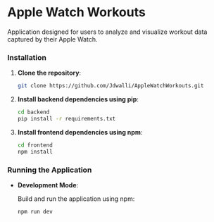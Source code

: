 # Apple Watch Workouts
Application designed for users to analyze and visualize workout data captured by their Apple Watch.


### Installation

1. **Clone the repository**:

   ```bash
   git clone https://github.com/Jdwalli/AppleWatchWorkouts.git
   ```

2. **Install backend dependencies using pip**:

   ```bash
   cd backend
   pip install -r requirements.txt
   ```

3. **Install frontend dependencies using npm**:

   ```bash
   cd frontend
   npm install
   ```

### Running the Application

- **Development Mode**:

  Build and run the application using npm:

  ```bash
  npm run dev
  ```